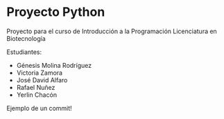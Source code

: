 # Proyecto Python

Proyecto para el curso de Introducción a la Programación Licenciatura en Biotecnología

Estudiantes:
- Génesis Molina Rodríguez
- Victoria Zamora
- José David Alfaro
- Rafael Nuñez
- Yerlin Chacón

Ejemplo de un commit!
